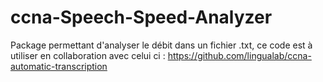# ccna-Speech-Speed-Analyzer
Package permettant d'analyser le débit dans un fichier .txt, ce code est à utiliser en collaboration avec celui ci : https://github.com/lingualab/ccna-automatic-transcription 
